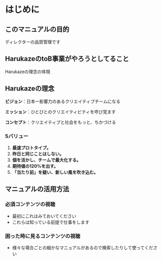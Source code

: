 # はじめに

## このマニュアルの目的

ディレクターの品質管理です

## HarukazeのtoB事業がやろうとしてること

Harukazeの理念の体現

## Harukazeの理念

**ビジョン**：日本一影響力のあるクリエイティブチームになる

**ミッション**：ひとびとのクリエイティビティを呼び覚ます

**コンセプト**：クリエイティブと社会をもっと、ちかづける

### 5バリュー

1. **最速プロトタイプ。**
2. **昨日と同じことはしない。**
3. **個を活かし、チームで最大化する。**
4. **期待値の120%を出す。**
5. **「当たり前」を疑い、新しい風を吹き込む。**

## マニュアルの活用方法

### 必須コンテンツの視聴
- 最初にこれはみておいてください
- これらは知っている前提で仕事をします

### 困った時に見るコンテンツの視聴
- 様々な場合ごとの細かなマニュアルがあるので検索したりして使ってください